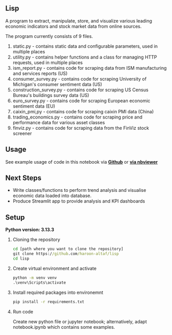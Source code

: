 ## Lisp
A program to extract, manipulate, store, and visualize various leading economic indicators and stock market data from online sources.

The program currently consists of 9 files. 
1. static.py - contains static data and configurable parameters, used in multiple places
2. utility.py - contains helper functions and a class for managing HTTP requests, used in multiple places
3. ism_report.py - contains code for scraping data from ISM manufacturing and services reports (US)
4. consumer_survey.py - contains code for scraping University of Michigan's consumer sentiment data (US)
5. construction_survey.py - contains code for scraping US Census Bureau's buildings survey data (US)
6. euro_survey.py - contains code for scraping European economic sentiment data (EU)
7. caixin_pmi,py - contains code for scraping caixin PMI data (China)
8. trading_economics.py - contains code for scraping price and performance data for various asset classes
9. finviz.py - contains code for scraping data from the FinViz stock screener

## Usage
See example usage of code in this notebook via [**Github**](https://github.com/haroon-altaf/lisp/blob/main/notebook.ipynb) or [**via nbviewer**](https://nbviewer.org/github/haroon-altaf/lisp/blob/25b3d595d215a2299108045fe66ed71aabc24d30/notebook.ipynb)

## Next Steps
- Write classes/functions to perform trend analysis and visualise economic data loaded into database.
- Produce Streamlit app to provide analysis and KPI dashboards

## Setup
**Python version: 3.13.3**

1. Cloning the repository
   ```cmd
   cd [path where you want to clone the repository]
   git clone https://github.com/haroon-altaf/lisp
   cd lisp
2. Create virtual environment and activate
   ```cmd
   python -m venv venv
   .\venv\Scripts\activate
3. Install required packages into environemnt
   ```cmd
   pip install -r requirements.txt
4. Run code

   Create new python file or jupyter notebook; alternatively, adapt notebook.ipynb which contains some examples. 
